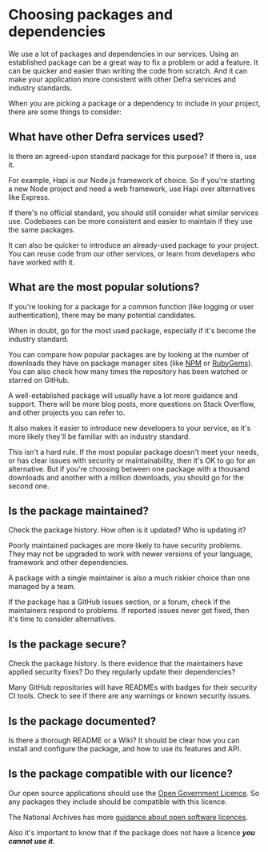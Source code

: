 # Choosing packages and dependencies

We use a lot of packages and dependencies in our services. Using an established package can be a great way to fix a problem or add a feature. It can be quicker and easier than writing the code from scratch. And it can make your application more consistent with other Defra services and industry standards.

When you are picking a package or a dependency to include in your project, there are some things to consider:

## What have other Defra services used?

Is there an agreed-upon standard package for this purpose? If there is, use it.

For example, Hapi is our Node.js framework of choice. So if you're starting a new Node project and need a web framework, use Hapi over alternatives like Express.

If there's no official standard, you should still consider what similar services use. Codebases can be more consistent and easier to maintain if they use the same packages.

It can also be quicker to introduce an already-used package to your project. You can reuse code from our other services, or learn from developers who have worked with it.

## What are the most popular solutions?

If you're looking for a package for a common function (like logging or user authentication), there may be many potential candidates.

When in doubt, go for the most used package, especially if it's become the industry standard.

You can compare how popular packages are by looking at the number of downloads they have on package manager sites (like [NPM](https://www.npmjs.com/) or [RubyGems](https://rubygems.org/)). You can also check how many times the repository has been watched or starred on GitHub.

A well-established package will usually have a lot more guidance and support. There will be more blog posts, more questions on Stack Overflow, and other projects you can refer to.

It also makes it easier to introduce new developers to your service, as it's more likely they'll be familiar with an industry standard.

This isn't a hard rule. If the most popular package doesn't meet your needs, or has clear issues with security or maintainability, then it's OK to go for an alternative. But if you're choosing between one package with a thousand downloads and another with a million downloads, you should go for the second one.

## Is the package maintained?

Check the package history. How often is it updated? Who is updating it?

Poorly maintained packages are more likely to have security problems. They may not be upgraded to work with newer versions of your language, framework and other dependencies.

A package with a single maintainer is also a much riskier choice than one managed by a team.

If the package has a GitHub issues section, or a forum, check if the maintainers respond to problems. If reported issues never get fixed, then it's time to consider alternatives.

## Is the package secure?

Check the package history. Is there evidence that the maintainers have applied security fixes? Do they regularly update their dependencies?

Many GitHub repositories will have READMEs with badges for their security CI tools. Check to see if there are any warnings or known security issues.

## Is the package documented?

Is there a thorough README or a Wiki? It should be clear how you can install and configure the package, and how to use its features and API.

## Is the package compatible with our licence?

Our open source applications should use the [Open Government Licence](http://www.nationalarchives.gov.uk/doc/open-government-licence/version/3/). So any packages they include should be compatible with this licence.

The National Archives has more [guidance about open software licences](http://www.nationalarchives.gov.uk/information-management/re-using-public-sector-information/uk-government-licensing-framework/open-government-licence/open-software-licences/).

Also it's important to know that if the package does not have a licence ***you cannot use it***.
